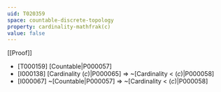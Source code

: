 ```yaml
---
uid: T020359
space: countable-discrete-topology
property: cardinality-mathfrak(c)
value: false
---
```

[[Proof]]

* [T000159] [Countable|P000057]
* [I000138] [Cardinality $\mathfrak(c)$|P000065] => ~[Cardinality < $\mathfrak(c)$|P000058]
* [I000067] ~[Countable|P000057] => ~[Cardinality < $\mathfrak(c)$|P000058]

